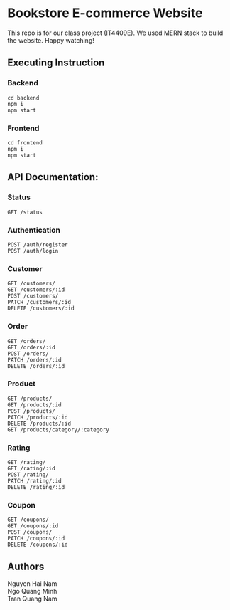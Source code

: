 # Bookstore E-commerce Website
This repo is for our class project (IT4409E). We used MERN stack to build the website. Happy watching!
## Executing Instruction
### Backend
    cd backend
    npm i
    npm start
### Frontend
    cd frontend
    npm i
    npm start

## API Documentation:
### Status
    GET /status
### Authentication
    POST /auth/register
    POST /auth/login
### Customer
    GET /customers/
    GET /customers/:id
    POST /customers/
    PATCH /customers/:id
    DELETE /customers/:id
### Order 
    GET /orders/
    GET /orders/:id
    POST /orders/
    PATCH /orders/:id
    DELETE /orders/:id
### Product
    GET /products/
    GET /products/:id
    POST /products/
    PATCH /products/:id
    DELETE /products/:id
    GET /products/category/:category
### Rating
    GET /rating/
    GET /rating/:id
    POST /rating/
    PATCH /rating/:id
    DELETE /rating/:id
### Coupon
    GET /coupons/
    GET /coupons/:id
    POST /coupons/
    PATCH /coupons/:id
    DELETE /coupons/:id
## Authors
Nguyen Hai Nam<br/>
Ngo Quang Minh<br/>
Tran Quang Nam<br/>


